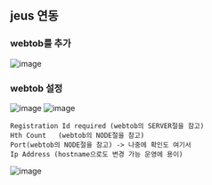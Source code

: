 ## jeus 연동

### webtob를 추가 

![image](https://user-images.githubusercontent.com/38831314/146136126-f8a23627-39b6-4983-b1cd-98bb4514d0aa.png)

### webtob 설정

![image](https://user-images.githubusercontent.com/38831314/146140398-f9c5d83f-99af-4013-a82f-067d0f17272c.png)
![image](https://user-images.githubusercontent.com/38831314/146140451-08fa50e8-24aa-4840-a016-47abc5510e96.png)

```
Registration Id required (webtob의 SERVER절을 참고)
Hth Count	(webtob의 NODE절을 참고)
Port(webtob의 NODE절을 참고) -> 나중에 확인도 여기서
Ip Address (hostname으로도 변경 가능 운영에 용이)
```
![image](https://user-images.githubusercontent.com/38831314/146136389-ca142716-1c2c-4a9a-ad2d-94d6518e9c48.png)
